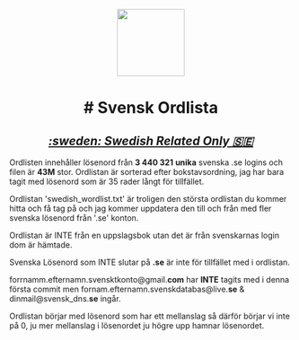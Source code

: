 <p align="center">
  <img width="120px" src="https://spng.subpng.com/20210519/hfl/transparent-dictionary-icon-english-icon-file-and-document-ico-60a4ec62b2c5a4.6659269716214211547323.jpg" />
  <h1 align="center"># Svensk Ordlista </h1>
  <h2 align="center"><i><u>:sweden: Swedish Related Only 🇸🇪</i></u></h2>
</p>

Ordlisten innehåller lösenord från **3 440 321**  __unika__ svenska .se logins och filen är **43M** stor. Ordlistan är sorterad efter bokstavsordning, jag har bara tagit med lösenord som är 35 rader långt för tillfället.

Ordlistan 'swedish_wordlist.txt' är troligen den största ordlistan du kommer hitta och få tag på och jag kommer uppdatera den till och från med fler svenska lösenord från '.se' konton.

Ordlistan är INTE från en uppslagsbok utan det är från svenskarnas login dom är hämtade.

Svenska Lösenord som INTE slutar på **.se** är inte för tillfället med i ordlistan.

forrnamm.efternamn.svensktkonto@gmail.**com** har **INTE** tagits med i denna första commit men fornam.efternamn.svenskdatabas@live.**se** & dinmail@svensk_dns.**se** ingår.

Ordlistan börjar med lösenord som har ett mellanslag så därför börjar vi inte på 0, ju mer mellanslag i lösenordet ju högre upp hamnar lösenordet. 

